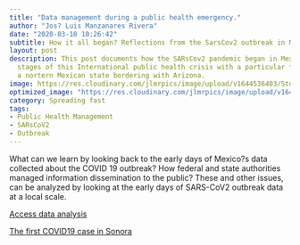 ```yaml
---
title: "Data management during a public health emergency."
author: "Jos? Luis Manzanares Rivera"
date: "2020-03-10 10:26:42"
subtitle: How it all began? Reflections from the SarsCov2 outbreak in Mexico.
layout: post
description: This post documents how the SARsCov2 pandemic began in Mexico. The early
  stages of this International public health crisis with a particular focus on Sonora,
  a nortern Mexican state bordering with Arizona.
image: https://res.cloudinary.com/jlmrpics/image/upload/v1644536403/StockSnap_DHIS0YHDUP_yx4bvo.jpg
optimized_image: "https://res.cloudinary.com/jlmrpics/image/upload/v1644536937/pexels-griffin-wooldridge-4000758_ynpdxf.jpg"
category: Spreading fast
tags:
- Public Health Management
- SARsCoV2
- Outbreak
---
```


What can we learn by looking back to the early days of Mexico?s data collected about the COVID 19 outbreak? How federal and state authorities managed information dissemination to the public?  These and other issues, can be analyzed by looking at the early days of SARS-CoV2 outbreak data at a local scale.

[Access data analysis](../assets/html/leafletmap.html)

[The first COVID19 case in Sonora](../assets/html/border.html)



